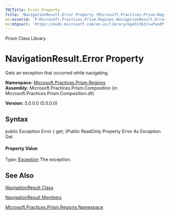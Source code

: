 ```yaml
---
TOCTitle: Error Property
Title: 'NavigationResult.Error Property (Microsoft.Practices.Prism.Regions)'
ms:assetid: 'P:Microsoft.Practices.Prism.Regions.NavigationResult.Error'
ms:mtpsurl: 'https://msdn.microsoft.com/en-us/library/Gg431363(v=PandP.50)'
---
```


Prism Class Library

NavigationResult.Error Property
===================================

Gets an exception that occurred while navigating.

**Namespace:** [Microsoft.Practices.Prism.Regions](https://msdn.microsoft.com/n:microsoft.practices.prism.regions)
**Assembly:** Microsoft.Practices.Prism.Composition (in Microsoft.Practices.Prism.Composition.dll)

**Version:** 5.0.0.0 (5.0.0.0)

## Syntax


<span id="syntaxToggle"></span>public Exception Error { get; }Public ReadOnly Property Error As Exception Get
#### Property Value

Type: [Exception](http://msdn2.microsoft.com/en-us/library/c18k6c59)
The exception.

See Also
--------


[NavigationResult Class](https://msdn.microsoft.com/t:microsoft.practices.prism.regions.navigationresult)

[NavigationResult Members](https://msdn.microsoft.com/allmembers.t:microsoft.practices.prism.regions.navigationresult)

[Microsoft.Practices.Prism.Regions Namespace](https://msdn.microsoft.com/n:microsoft.practices.prism.regions)
